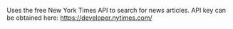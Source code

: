 Uses the free New York Times API to search for news articles. API key can be obtained here: https://developer.nytimes.com/